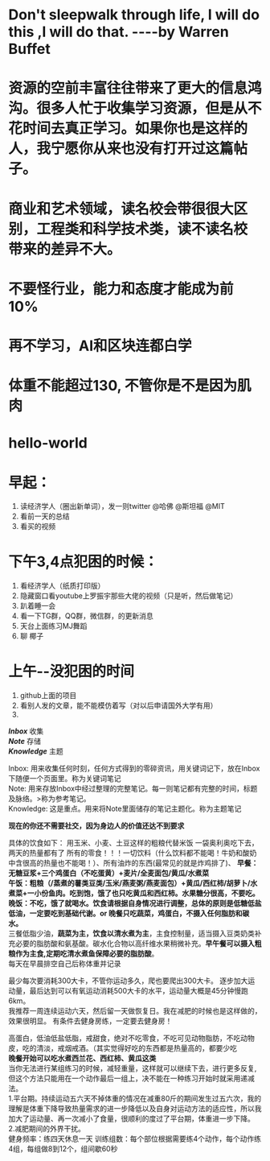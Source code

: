 # Don't sleepwalk through life, I will do this ,I will do that. ----by Warren Buffet
# 资源的空前丰富往往带来了更大的信息鸿沟。很多人忙于收集学习资源，但是从不花时间去真正学习。如果你也是这样的人，我宁愿你从来也没有打开过这篇帖子。
# 商业和艺术领域，读名校会带很很大区别，工程类和科学技术类，读不读名校 带来的差异不大。
# 不要怪行业，能力和态度才能成为前10%
# 再不学习，AI和区块连都白学
# __体重不能超过130, 不管你是不是因为肌肉__

# hello-world
# 早起：
1. 读经济学人（圈出新单词），发一则twitter @哈佛 @斯坦福 @MIT
2. 看前一天的总结
3. 看买的视频

# 下午3,4点犯困的时候：
1. 看经济学人（纸质打印版）
2. 隐藏窗口看youtube上罗振宇那些大佬的视频（只是听，然后做笔记）
3. 趴着睡一会
4. 看一下TG群，QQ群，微信群，的更新消息
5. 天台上面练习MJ舞蹈
6. 聊 椰子

# 上午--没犯困的时间
1. github上面的项目
2. 看别人发的文章，能不能模仿着写（对以后申请国外大学有用）
3. 

*__Inbox__* 收集  
*__Note__* 存储  
*__Knowledge__* 主题  

Inbox: 用来收集任何时刻，任何方式得到的零碎资讯，用关键词记下，放在Inbox下随便一个页面里。称为关键词笔记  
Note: 用来存放Inbox中经过整理的完整笔记。每一则笔记都有完整的时间，标题及脉络。>称为参考笔记。  
Knowledge: 这是重点。用来将Note里面储存的笔记主题化。称为主题笔记

__现在的你还不需要社交，因为身边人的价值还达不到要求__

具体的饮食如下： 
用玉米、小麦、土豆这样的粗粮代替米饭 
一袋奥利奥吃下去，两天的热量都有了
所有的零食！！！一切饮料（什么饮料都不能喝！牛奶和酸奶中含很高的热量也不能喝！）、所有油炸的东西(最常见的就是炸鸡排了)、
__早餐：无糖豆浆+三个鸡蛋白（不吃蛋黄）+麦片/全麦面包/黄瓜/水煮菜  
午饭：粗粮（/蒸煮的薯类豆类/玉米/燕麦粥/燕麦面包）+黄瓜/西红柿/胡萝卜/水煮菜+一小份鱼肉。吃到饱，饿了也只吃黄瓜和西红柿。水果糖分很高，不要吃。  
晚饭：不吃，饿了就喝水。饮食请根据自身情况进行调整，总体的原则是低糖低盐低油，一定要吃到基础代谢。or 晚餐只吃蔬菜，鸡蛋白，不摄入任何脂肪和碳水。__  
三餐低脂少油，__蔬菜为主，饮食以清水煮为主__，主食控制量，适当摄入豆类奶类补充必要的脂肪酸和氨基酸。碳水化合物以高纤维水果稍微补充。__早午餐可以摄入粗粮作为主食,定期吃清水煮鱼保障必要的脂肪酸__。  
每天在早晨排空自己后称体重并记录  

最少每次要消耗300大卡，不管你运动多久，爬也要爬出300大卡。
逐步加大运动量，最后达到可以有氧运动消耗500大卡的水平，运动量大概是45分钟慢跑6km。  
我推荐一周连续运动六天，然后留一天做恢复日。我在减肥的时候也是这样做的，效果很明显。
有条件去健身房练，一定要去健身房！

高蛋白，低油低盐低脂，戒甜食，绝对不吃零食，不吃可见动物脂肪，不吃动物皮，吃的清淡，戒烟戒酒。（其实觉得好吃的东西都是热量高的，都要少吃  
__晚餐开始可以吃水煮西兰花、西红柿、黄瓜这类__  
当你无法进行某组练习的时候，减轻重量，这样就可以继续下去，进行更多反复,但这个方法只能用在一个动作最后一组上，决不能在一种练习开始时就采用递减法。  
1.平台期。持续运动五六天不掉体重的情况在减重80斤的期间发生过五六次，我的理解是体重下降导致热量需求的进一步降低以及自身对运动方法的适应性，所以我加大了运动量、再一次减小了食量，很顺利的度过了平台期，体重进一步下降。  
2.减肥期间的外界干扰。  
健身频率：练四天休息一天
训练组数：每个部位根据需要练4个动作，每个动作练4组，每组做8到12个，组间歇60秒



